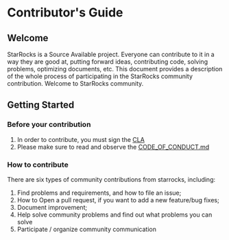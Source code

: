 # Contributor's Guide

## Welcome
StarRocks is a Source Available project. Everyone can contribute to it in a way they are good at, putting forward ideas, contributing code, solving problems, optimizing documents, etc. This document provides a description of the whole process of participating in the StarRocks community contribution. Welcome to StarRocks community.

## Getting Started
### Before your contribution
1. In order to contribute, you must sign the [CLA](https://cla-assistant.io/StarRocks/starrocks)
2. Please make sure to read and observe the [CODE_OF_CONDUCT.md](https://github.com/StarRocks/starrocks/blob/main/CODE_OF_CONDUCT.md)

### How to contribute
There are six types of community contributions from starrocks, including:
1. Find problems and requirements, and how to file an issue;
3. How to Open a pull request, if you want to add a new feature/bug fixes;
4. Document improvement;
5. Help solve community problems and find out what problems you can solve
6. Participate / organize community communication
